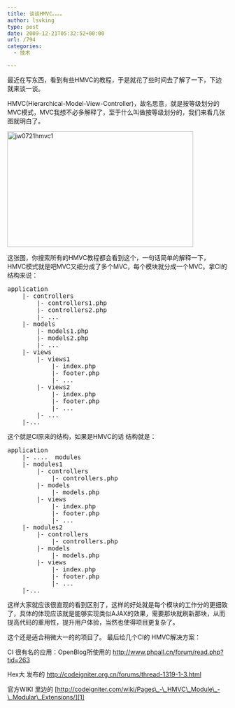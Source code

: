 ```yaml
---
title: 谈谈HMVC。。。。
author: lsvking
type: post
date: 2009-12-21T05:32:52+00:00
url: /794
categories:
  - 技术

---
```

最近在写东西，看到有些HMVC的教程，于是就花了些时间去了解了一下，下边就来谈一谈。

HMVC(Hierarchical-Model-View-Controller)，故名思意，就是按等级划分的MVC模式，MVC我想不必多解释了，至于什么叫做按等级划分的，我们来看几张图就明白了。

<img class="alignnone size-full wp-image-797" title="jw0721hmvc1" src="http://lsvking.github.iot/wp-content/uploads/2009/12/jw0721hmvc14.gif" alt="jw0721hmvc1" width="425" height="264" />

<!--more-->

这张图，你搜索所有的HMVC教程都会看到这个，一句话简单的解释一下，HMVC模式就是吧MVC又细分成了多个MVC，每个模块就分成一个MVC。拿CI的结构来说：

<div>
  <pre>application
	|- controllers
		|- controllers1.php
		|- controllers2.php
		|- ...
	|- models
		|- models1.php
		|- models2.php
		|- ...
	|- views
		|- views1
			|- index.php
			|- footer.php
			|- ...
		|- views2
			|- index.php
			|- footer.php
			|- ...
		|- ...
	|-...</pre>
</div>

这个就是CI原来的结构，如果是HMVC的话 结构就是：

<pre>application
	|- ....  modules
	|- modules1
		|- controllers
			|- controllers.php
		|- models
			|- models.php
		|- views
			|- index.php
			|- footer.php
			|- ...
	|- modules2
		|- controllers
			|- controllers.php
		|- models
			|- models.php
		|- views
			|- index.php
			|- footer.php
			|- ...
	|-...</pre>

这样大家就应该很直观的看到区别了，这样的好处就是每个模块的工作分的更细致了，具体的体现应该就是能够实现类似AJAX的效果，需要那块就刷新那块，从而提高代码的重用性，提升用户体验，当然也使得项目更复杂了。

这个还是适合稍微大一的的项目了。 最后给几个CI的 HMVC解决方案：

CI 很有名的应用：OpenBlog所使用的 <http://www.phpall.cn/forum/read.php?tid=263>

Hex大 发布的 <http://codeigniter.org.cn/forums/thread-1319-1-3.html>

官方WIKI 里边的 [http://codeigniter.com/wiki/Pages\_-\_HMVC\_Module\_-\_Modular\_Extensions/][1]

 [1]: http://codeigniter.com/wiki/Pages_-_HMVC_Module_-_Modular_Extensions/